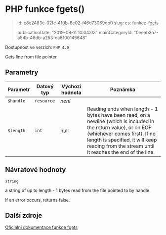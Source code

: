 PHP funkce fgets()
==================

> id: e8e2483e-02fc-410b-8e02-f46d73069db0
> slug:
> 	cs: funkce-fgets
>
> publicationDate: "2019-09-11 10:04:03"
> mainCategoryId: "0eeab3a7-a54b-46db-a253-ca6100145648"

Dostupnost ve verzích: `PHP 4.0`

Gets line from file pointer


Parametry
--------------

| Parametr | Datový typ | Výchozí hodnota | Poznámka |
|-----|-----|-----|-----|
| `$handle` | `resource` | *není* |  |
| `$length` | `int` | null | Reading ends when length - 1 bytes have been read, on a newline (which is included in the return value), or on EOF (whichever comes first). If no length is specified, it will keep reading from the stream until it reaches the end of the line. |


Návratové hodnoty
----------------

`string`

a string of up to length - 1 bytes read from
the file pointed to by handle.
</p>
<p>
If an error occurs, returns false.

Další zdroje
------------

[Oficiální dokumentace funkce fgets](https://www.php.net/manual/en/function.fgets.php)
